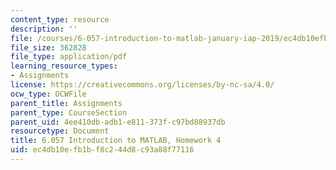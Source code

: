 ```yaml
---
content_type: resource
description: ''
file: /courses/6-057-introduction-to-matlab-january-iap-2019/ec4db10efb1bf8c244d8c93a88f77116_MIT6_057IAP19_hw4.pdf
file_size: 362828
file_type: application/pdf
learning_resource_types:
- Assignments
license: https://creativecommons.org/licenses/by-nc-sa/4.0/
ocw_type: OCWFile
parent_title: Assignments
parent_type: CourseSection
parent_uid: 4ee410db-adb1-e811-373f-c97bd88937db
resourcetype: Document
title: 6.057 Introduction to MATLAB, Homework 4
uid: ec4db10e-fb1b-f8c2-44d8-c93a88f77116
---
```

